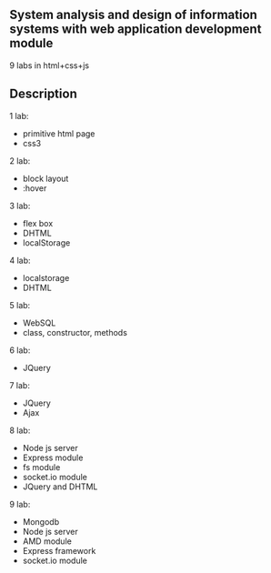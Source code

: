 ## System analysis and design of information systems with web application development module
9 labs in html+css+js
## Description
1 lab:
* primitive html page 
* css3
<!-- end of the list -->
2 lab:
* block layout
* :hover
<!-- end of the list -->
3 lab:
* flex box
* DHTML
* localStorage
<!-- end of the list -->
4 lab:
* localstorage
* DHTML
<!-- end of the list -->
5 lab:
* WebSQL
* class, constructor, methods
<!-- end of the list -->
6 lab:
* JQuery
<!-- end of the list -->
7 lab:
* JQuery
* Ajax
<!-- end of the list -->
8 lab:
* Node js server
* Express module
* fs module
* socket.io module
* JQuery and DHTML
<!-- end of the list -->
9 lab:
* Mongodb
* Node js server
* AMD module
* Express framework
* socket.io module
